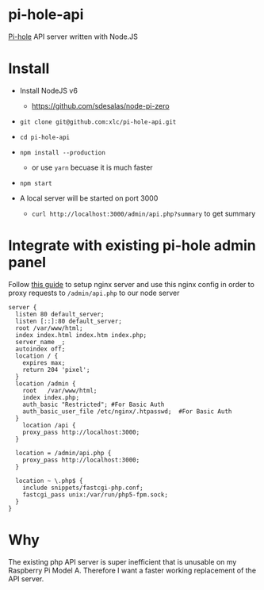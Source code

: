 # pi-hole-api

[Pi-hole](https://github.com/pi-hole/pi-hole) API server written with Node.JS

# Install

- Install NodeJS v6
  - https://github.com/sdesalas/node-pi-zero

- `git clone git@github.com:xlc/pi-hole-api.git`
- `cd pi-hole-api`
- `npm install --production`
    - or use `yarn` becuase it is much faster
- `npm start`
- A local server will be started on port 3000
  - `curl http://localhost:3000/admin/api.php?summary` to get summary

# Integrate with existing pi-hole admin panel

Follow [this guide](https://github.com/pi-hole/pi-hole/wiki/Nginx-configuration-instead-of-the-default-lighttpd-and-php-cgi-option) to setup nginx server
and use this nginx config in order to proxy requests to `/admin/api.php` to our node server

```
server {
  listen 80 default_server;
  listen [::]:80 default_server;
  root /var/www/html;
  index index.html index.htm index.php;
  server_name _;
  autoindex off;
  location / {
    expires max;
    return 204 'pixel';
  }
  location /admin {
    root   /var/www/html;
    index index.php;
    auth_basic "Restricted"; #For Basic Auth
    auth_basic_user_file /etc/nginx/.htpasswd;  #For Basic Auth
  }
    location /api {
    proxy_pass http://localhost:3000;
  }

  location = /admin/api.php {
    proxy_pass http://localhost:3000;
  }

  location ~ \.php$ {
    include snippets/fastcgi-php.conf;
    fastcgi_pass unix:/var/run/php5-fpm.sock;
  }
}
```

# Why

The existing php API server is super inefficient that is unusable on my Raspberry Pi Model A.
Therefore I want a faster working replacement of the API server.
